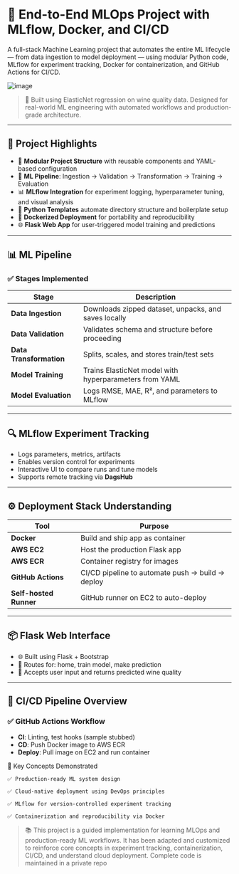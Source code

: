 # 🧪 End-to-End MLOps Project with MLflow, Docker, and CI/CD

A full-stack Machine Learning project that automates the entire ML lifecycle — from data ingestion to model deployment — using modular Python code, MLflow for experiment tracking, Docker for containerization, and GitHub Actions for CI/CD.

![image](https://github.com/user-attachments/assets/250f48eb-aab7-4483-9e7b-fe4303dfbf88)


> 🎯 Built using ElasticNet regression on wine quality data. Designed for real-world ML engineering with automated workflows and production-grade architecture.

---

## 🚀 Project Highlights

- 🧱 **Modular Project Structure** with reusable components and YAML-based configuration
- 🧪 **ML Pipeline**: Ingestion → Validation → Transformation → Training → Evaluation
- 📊 **MLflow Integration** for experiment logging, hyperparameter tuning, and visual analysis
- 🐍 **Python Templates** automate directory structure and boilerplate setup
- 🐳 **Dockerized Deployment** for portability and reproducibility
- 🌐 **Flask Web App** for user-triggered model training and predictions

---

## 📊 ML Pipeline

### ✅ Stages Implemented
| Stage              | Description |
|-------------------|-------------|
| **Data Ingestion**     | Downloads zipped dataset, unpacks, and saves locally |
| **Data Validation**    | Validates schema and structure before proceeding |
| **Data Transformation**| Splits, scales, and stores train/test sets |
| **Model Training**     | Trains ElasticNet model with hyperparameters from YAML |
| **Model Evaluation**   | Logs RMSE, MAE, R², and parameters to MLflow |

---

## 🔍 MLflow Experiment Tracking

- Logs parameters, metrics, artifacts
- Enables version control for experiments
- Interactive UI to compare runs and tune models
- Supports remote tracking via **DagsHub**

---

## ⚙️ Deployment Stack Understanding

| Tool         | Purpose |
|--------------|---------|
| **Docker**        | Build and ship app as container |
| **AWS EC2**       | Host the production Flask app |
| **AWS ECR**       | Container registry for images |
| **GitHub Actions**| CI/CD pipeline to automate push → build → deploy |
| **Self-hosted Runner** | GitHub runner on EC2 to auto-deploy |

---

## 📦 Flask Web Interface

- 🌐 Built using Flask + Bootstrap  
- 🧪 Routes for: home, train model, make prediction  
- 🧠 Accepts user input and returns predicted wine quality  

---

## 🔁 CI/CD Pipeline Overview

### ✅ GitHub Actions Workflow
- **CI**: Linting, test hooks (sample stubbed)
- **CD**: Push Docker image to AWS ECR
- **Deploy**: Pull image on EC2 and run container

🧠 Key Concepts Demonstrated

    ✅ Production-ready ML system design

    ✅ Cloud-native deployment using DevOps principles

    ✅ MLflow for version-controlled experiment tracking

    ✅ Containerization and reproducibility via Docker

> 📚 This project is a guided implementation for learning MLOps and production-ready ML workflows. It has been adapted and customized to reinforce core concepts in experiment tracking, containerization, CI/CD, and understand cloud deployment.
> Complete code is maintained in a private repo
